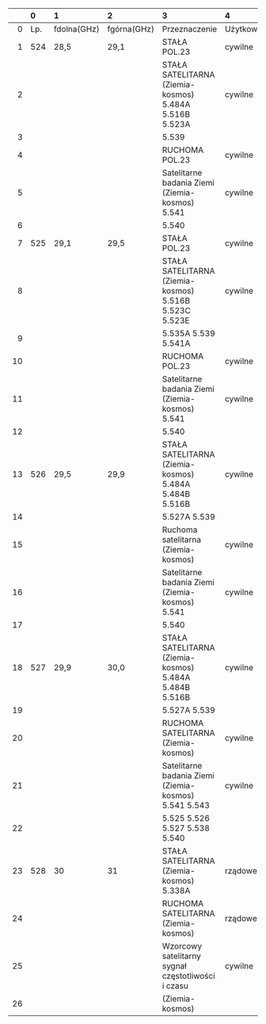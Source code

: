 |    | 0   | 1           | 2           | 3                                                      | 4           |
|---:|:----|:------------|:------------|:-------------------------------------------------------|:------------|
|  0 | Lp. | fdolna(GHz) | fgórna(GHz) | Przeznaczenie                                          | Użytkowanie |
|  1 | 524 | 28,5        | 29,1        | STAŁA POL.23                                           | cywilne     |
|  2 |     |             |             | STAŁA SATELITARNA (Ziemia-kosmos) 5.484A 5.516B 5.523A | cywilne     |
|  3 |     |             |             | 5.539                                                  |             |
|  4 |     |             |             | RUCHOMA POL.23                                         | cywilne     |
|  5 |     |             |             | Satelitarne badania Ziemi (Ziemia-kosmos) 5.541        | cywilne     |
|  6 |     |             |             | 5.540                                                  |             |
|  7 | 525 | 29,1        | 29,5        | STAŁA POL.23                                           | cywilne     |
|  8 |     |             |             | STAŁA SATELITARNA (Ziemia-kosmos) 5.516B 5.523C 5.523E | cywilne     |
|  9 |     |             |             | 5.535A 5.539 5.541A                                    |             |
| 10 |     |             |             | RUCHOMA POL.23                                         | cywilne     |
| 11 |     |             |             | Satelitarne badania Ziemi (Ziemia-kosmos) 5.541        | cywilne     |
| 12 |     |             |             | 5.540                                                  |             |
| 13 | 526 | 29,5        | 29,9        | STAŁA SATELITARNA (Ziemia-kosmos) 5.484A 5.484B 5.516B | cywilne     |
| 14 |     |             |             | 5.527A 5.539                                           |             |
| 15 |     |             |             | Ruchoma satelitarna (Ziemia-kosmos)                    | cywilne     |
| 16 |     |             |             | Satelitarne badania Ziemi (Ziemia-kosmos) 5.541        | cywilne     |
| 17 |     |             |             | 5.540                                                  |             |
| 18 | 527 | 29,9        | 30,0        | STAŁA SATELITARNA (Ziemia-kosmos) 5.484A 5.484B 5.516B | cywilne     |
| 19 |     |             |             | 5.527A 5.539                                           |             |
| 20 |     |             |             | RUCHOMA SATELITARNA (Ziemia-kosmos)                    | cywilne     |
| 21 |     |             |             | Satelitarne badania Ziemi (Ziemia-kosmos) 5.541 5.543  | cywilne     |
| 22 |     |             |             | 5.525 5.526 5.527 5.538 5.540                          |             |
| 23 | 528 | 30          | 31          | STAŁA SATELITARNA (Ziemia-kosmos) 5.338A               | rządowe     |
| 24 |     |             |             | RUCHOMA SATELITARNA (Ziemia-kosmos)                    | rządowe     |
| 25 |     |             |             | Wzorcowy satelitarny sygnał częstotliwości i czasu     | cywilne     |
| 26 |     |             |             | (Ziemia-kosmos)                                        |             |